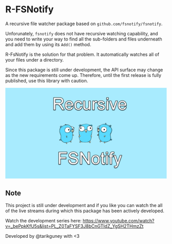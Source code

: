 # R-FSNotify

A recursive file watcher package based on `github.com/fsnotify/fsnotify`.

Unforunately, `fsnotify` does not have recursive watching capability, and you need to write your way to find all the sub-folders and files underneath and add them by using its `Add()` method.

R-FsNotify is the solution for that problem. It automatically watches all of your files under a directory.

Since this package is still under development, the API surface may change as the new requirements come up. Therefore, until the first release is fully published, use this library with caution.

![logo](recursive-fsnotify-thumbnail.png)

## Note
This project is still under development and if you like you can watch the all of the live streams during which this package has been actively developed.

Watch the development series here: https://www.youtube.com/watch?v=_bePpkKfU5s&list=PL_Z0TaFYSF3J8bCnGTIdZ_YgSH2THmzZt

Developed by @tarikguney with <3